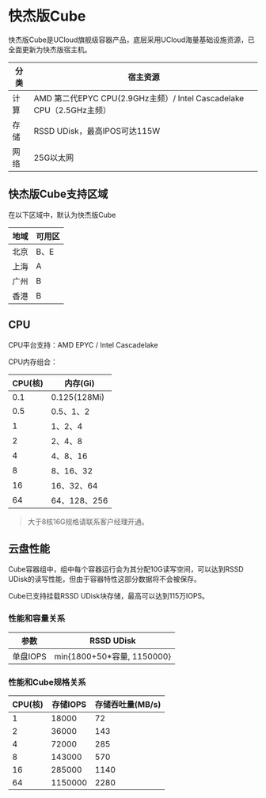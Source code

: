 # 快杰版Cube

快杰版Cube是UCloud旗舰级容器产品，底层采用UCloud海量基础设施资源，已全面更新为快杰版宿主机。

|分类|宿主资源|
|---|---|
|计算|AMD 第二代EPYC CPU(2.9GHz主频）/ Intel Cascadelake CPU（2.5GHz主频）|
|存储|RSSD UDisk，最高IPOS可达115W|
|网络|25G以太网|

## 快杰版Cube支持区域

在以下区域中，默认为快杰版Cube

|地域|可用区|
|---|---|
|北京|B、E|
|上海|A|
|广州|B|
|香港|B|

## CPU

CPU平台支持：AMD EPYC / Intel Cascadelake

CPU内存组合：

|CPU(核)|内存(Gi)|
|---|---|
|0.1|0.125(128Mi)|
|0.5|0.5、1、2|
|1|1、2、4|
|2|2、4、8|
|4|4、8、16|
|8|8、16、32|
|16|16、32、64|
|64|64、128、256|

> 大于8核16G规格请联系客户经理开通。

## 云盘性能

Cube容器组中，组中每个容器运行会为其分配10G读写空间，可以达到RSSD UDisk的读写性能，但由于容器特性这部分数据将不会被保存。

Cube已支持挂载RSSD UDisk块存储，最高可以达到115万IOPS。

### 性能和容量关系

|参数|RSSD UDisk|
|---|---|
|单盘IOPS|min{1800+50*容量, 1150000}|

### 性能和Cube规格关系

|CPU(核)|存储IOPS|存储吞吐量(MB/s)|
|---|---|---|
|1|18000|72|
|2|36000|143|
|4|72000|285|
|8|143000|570|
|16|285000|1140|
|64|1150000|2280|
